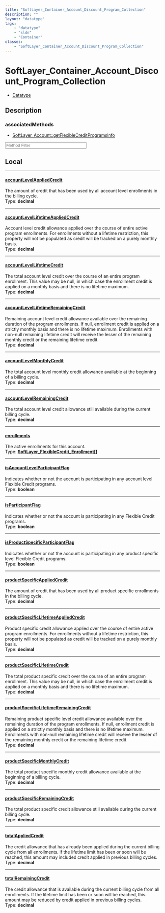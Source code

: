 ```yaml
---
title: "SoftLayer_Container_Account_Discount_Program_Collection"
description: ""
layout: "datatype"
tags:
    - "datatype"
    - "sldn"
    - "Container"
classes:
    - "SoftLayer_Container_Account_Discount_Program_Collection"
---
```


# SoftLayer_Container_Account_Discount_Program_Collection
<div id='service-datatype'>
    <ul id='sldn-reference-tabs'>
        <li id='datatype'> <a href='/reference/datatypes/SoftLayer_Container_Account_Discount_Program_Collection' >Datatype</a></li>
    </ul>
</div>

## Description 



### associatedMethods

*  [SoftLayer_Account::getFlexibleCreditProgramsInfo](/reference/services/SoftLayer_Account/getFlexibleCreditProgramsInfo )





<!-- Service Filer BEGIN -->
<div class="view-filters">
        <div class="clearfix">
            <div class="search-input-box">
                <input placeholder="Method Filter" onkeyup="titleSearch(inputId='prop-input', divId='properties', elementClass='prop-row')" 
                    type="text" id="prop-input" value="" size="30" maxlength="128" class="form-text">
            </div>
        </div>
</div>
<!-- Service Filer END -->

<div id="properties" class="content">
<div id="localProperties" class="prop-content" >

## Local
-----
[accountLevelAppliedCredit]: #accountlevelappliedcredit
#### [accountLevelAppliedCredit]
The amount of credit that has been used by all account level enrollments in the billing cycle.   
<span class="type-label">Type: </span>**decimal**

-----
[accountLevelLifetimeAppliedCredit]: #accountlevellifetimeappliedcredit
#### [accountLevelLifetimeAppliedCredit]
Account level credit allowance applied over the course of entire active program enrollments. For enrollments without a lifetime restriction, this property will not be populated as credit will be tracked on a purely monthly basis.   
<span class="type-label">Type: </span>**decimal**

-----
[accountLevelLifetimeCredit]: #accountlevellifetimecredit
#### [accountLevelLifetimeCredit]
The total account level credit over the course of an entire program enrollment. This value may be null, in which case the enrollment credit is applied on a monthly basis and there is no lifetime maximum.   
<span class="type-label">Type: </span>**decimal**

-----
[accountLevelLifetimeRemainingCredit]: #accountlevellifetimeremainingcredit
#### [accountLevelLifetimeRemainingCredit]
Remaining account level credit allowance available over the remaining duration of the program enrollments. If null, enrollment credit is applied on a strictly monthly basis and there is no lifetime maximum. Enrollments with non-null remaining lifetime credit will receive the lesser of the remaining monthly credit or the remaining lifetime credit.   
<span class="type-label">Type: </span>**decimal**

-----
[accountLevelMonthlyCredit]: #accountlevelmonthlycredit
#### [accountLevelMonthlyCredit]
The total account level monthly credit allowance available at the beginning of a billing cycle.   
<span class="type-label">Type: </span>**decimal**

-----
[accountLevelRemainingCredit]: #accountlevelremainingcredit
#### [accountLevelRemainingCredit]
The total account level credit allowance still available during the current billing cycle.   
<span class="type-label">Type: </span>**decimal**

-----
[enrollments]: #enrollments
#### [enrollments]
The active enrollments for this account.   
<span class="type-label">Type: </span>**<a href='/reference/datatypes/SoftLayer_FlexibleCredit_Enrollment'>SoftLayer_FlexibleCredit_Enrollment[] </a>**

-----
[isAccountLevelParticipantFlag]: #isaccountlevelparticipantflag
#### [isAccountLevelParticipantFlag]
Indicates whether or not the account is participating in any account level Flexible Credit programs.   
<span class="type-label">Type: </span>**boolean**

-----
[isParticipantFlag]: #isparticipantflag
#### [isParticipantFlag]
Indicates whether or not the account is participating in any Flexible Credit programs.   
<span class="type-label">Type: </span>**boolean**

-----
[isProductSpecificParticipantFlag]: #isproductspecificparticipantflag
#### [isProductSpecificParticipantFlag]
Indicates whether or not the account is participating in any product specific level Flexible Credit programs.   
<span class="type-label">Type: </span>**boolean**

-----
[productSpecificAppliedCredit]: #productspecificappliedcredit
#### [productSpecificAppliedCredit]
The amount of credit that has been used by all product specific enrollments in the billing cycle.   
<span class="type-label">Type: </span>**decimal**

-----
[productSpecificLifetimeAppliedCredit]: #productspecificlifetimeappliedcredit
#### [productSpecificLifetimeAppliedCredit]
Product specific credit allowance applied over the course of entire active program enrollments. For enrollments without a lifetime restriction, this property will not be populated as credit will be tracked on a purely monthly basis.   
<span class="type-label">Type: </span>**decimal**

-----
[productSpecificLifetimeCredit]: #productspecificlifetimecredit
#### [productSpecificLifetimeCredit]
The total product specific credit over the course of an entire program enrollment. This value may be null, in which case the enrollment credit is applied on a monthly basis and there is no lifetime maximum.   
<span class="type-label">Type: </span>**decimal**

-----
[productSpecificLifetimeRemainingCredit]: #productspecificlifetimeremainingcredit
#### [productSpecificLifetimeRemainingCredit]
Remaining product specific level credit allowance available over the remaining duration of the program enrollments. If null, enrollment credit is applied on a strictly monthly basis and there is no lifetime maximum. Enrollments with non-null remaining lifetime credit will receive the lesser of the remaining monthly credit or the remaining lifetime credit.   
<span class="type-label">Type: </span>**decimal**

-----
[productSpecificMonthlyCredit]: #productspecificmonthlycredit
#### [productSpecificMonthlyCredit]
The total product specific monthly credit allowance available at the beginning of a billing cycle.   
<span class="type-label">Type: </span>**decimal**

-----
[productSpecificRemainingCredit]: #productspecificremainingcredit
#### [productSpecificRemainingCredit]
The total product specific credit allowance still available during the current billing cycle.   
<span class="type-label">Type: </span>**decimal**

-----
[totalAppliedCredit]: #totalappliedcredit
#### [totalAppliedCredit]
The credit allowance that has already been applied during the current billing cycle from all enrollments. If the lifetime limit has been or soon will be reached, this amount may included credit applied in previous billing cycles.   
<span class="type-label">Type: </span>**decimal**

-----
[totalRemainingCredit]: #totalremainingcredit
#### [totalRemainingCredit]
The credit allowance that is available during the current billing cycle from all enrollments. If the lifetime limit has been or soon will be reached, this amount may be reduced by credit applied in previous billing cycles.   
<span class="type-label">Type: </span>**decimal**

</div>
<!-- LOCAL PROPERTY END -->

</div>


